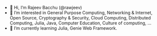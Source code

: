 - 👋 Hi, I’m Rajeev Bacchu (@rawjeev)
- 👀 I’m interested in General Purpose Computing, Networking & Internet, Open Source, Cryptography & Security, Cloud Computing, Distributed Computing, Julia, Java, Computer Education, Culture of computing, ...
- 🌱 I’m currently learning Julia, Genie Web Framework.

<!--
- 💞️ I’m looking to collaborate on ...
- 📫 connect at rawjeev dot com
-->
<!---
rawjeev/rawjeev is a ✨ special ✨ repository because its `README.md` (this file) appears on your GitHub profile.
You can click the Preview link to take a look at your changes.
--->
